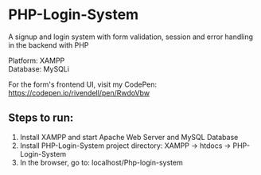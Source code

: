 # PHP-Login-System
A signup and login system with form validation, session and error handling in the backend with PHP
<br>

Platform: XAMPP <br>
Database: MySQLi

For the form's frontend UI, visit my CodePen: https://codepen.io/rivendell/pen/RwdoVbw

## Steps to run:
1. Install XAMPP and start Apache Web Server and MySQL Database
2. Install PHP-Login-System project directory: XAMPP -> htdocs -> PHP-Login-System
3. In the browser, go to: localhost/Php-login-system
